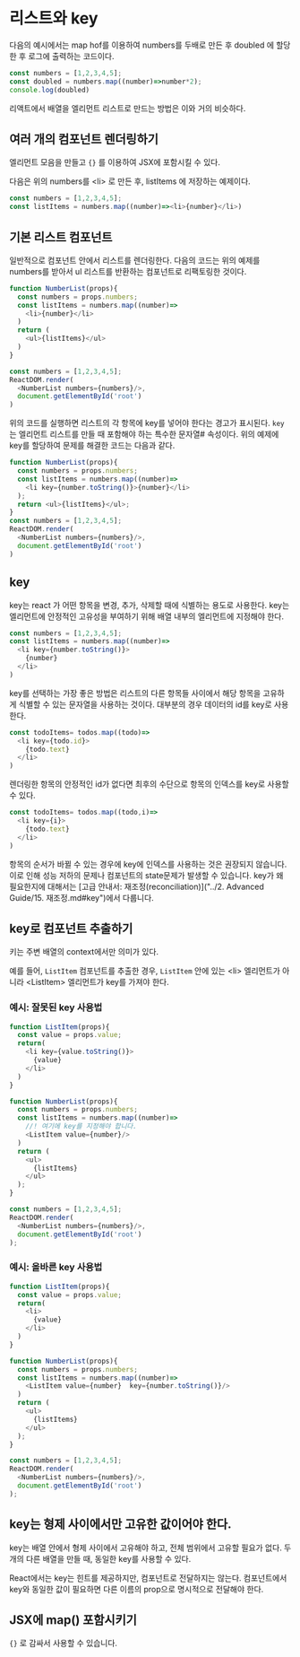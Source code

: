 # 리스트와 key

다음의 예시에서는 map hof를 이용하여 numbers를 두배로 만든 후 doubled 에 할당한 후 로그에 출력하는 코드이다.

```javascript
const numbers = [1,2,3,4,5];
const doubled = numbers.map((number)=>number*2);
console.log(doubled)
```

리액트에서 배열을 엘리먼트 리스트로 만드는 방법은 이와 거의 비슷하다.

## 여러 개의 컴포넌트 렌더링하기

엘리먼트 모음을 만들고 `{}` 를 이용하여 JSX에 포함시킬 수 있다.

다음은 위의 numbers를 \<li> 로 만든 후, listItems 에 저장하는 예제이다.

```javascript
const numbers = [1,2,3,4,5];
const listItems = numbers.map((number)=><li>{number}</li>)
```

## 기본 리스트 컴포넌트

일반적으로 컴포넌트 안에서 리스트를 렌더링한다. 다음의 코드는 위의 예제를 numbers를 받아서 ul 리스트를 반환하는 컴포넌트로 리팩토링한 것이다.

```javascript
function NumberList(props){
  const numbers = props.numbers;
  const listItems = numbers.map((number)=>
    <li>{number}</li>
  )
  return (
    <ul>{listItems}</ul>
  )
}

const numbers = [1,2,3,4,5];
ReactDOM.render(
  <NumberList numbers={numbers}/>,
  document.getElementById('root')
)
```

위의 코드를 실행하면 리스트의 각 항목에 key를 넣어야 한다는 경고가 표시된다. `key`는 엘리먼트 리스트를 만들 때 포함해야 하는 특수한 문자열#  속성이다. 위의 예제에 key를 할당하여 문제를 해결한 코드는 다음과 같다.

```javascript
function NumberList(props){
  const numbers = props.numbers;
  const listItems = numbers.map((number)=>
    <li key={number.toString()}>{number}</li>
  );
  return <ul>{listItems}</ul>;
}
const numbers = [1,2,3,4,5];
ReactDOM.render(
  <NumberList numbers={numbers}/>,
  document.getElementById('root')
)
```

## key

key는 react 가 어떤 항목을 변경, 추가, 삭제할 때에 식별하는 용도로 사용한다. key는 엘리먼트에 안정적인 고유성을 부여하기 위해 배열 내부의 엘리먼트에 지정해야 한다.

```javascript
const numbers = [1,2,3,4,5];
const listItems = numbers.map((number)=>
  <li key={number.toString()}>
    {number}
  </li>
)
```

key를 선택하는 가장 좋은 방법은 리스트의 다른 항목들 사이에서 해당 항목을 고유하게 식별할 수 있는 문자열을 사용하는 것이다. 대부분의 경우 데이터의 id를 key로 사용한다.

```javascript
const todoItems= todos.map((todo)=>
  <li key={todo.id}>
    {todo.text}
  </li>
)
```

렌더링한 항목의 안정적인 id가 없다면 최후의 수단으로 항목의 인덱스를 key로 사용할 수 있다.

```javascript
const todoItems= todos.map((todo,i)=>
  <li key={i}>
    {todo.text}
  </li>
)
```

항목의 순서가 바뀔 수 있는 경우에 key에 인덱스를 사용하는 것은 권장되지 않습니다. 이로 인해 성능 저하의 문제나 컴포넌트의 state문제가 발생할 수 있습니다. key가 왜 필요한지에 대해서는 [고급 안내서: 재조정(reconciliation)]("../2. Advanced Guide/15. 재조정.md#key")에서 다룹니다.

## key로 컴포넌트 추출하기

키는 주변 배열의 context에서만 의미가 있다.

예를 들어, `ListItem` 컴포넌트를 추출한 경우, `ListItem` 안에 있는 \<li> 엘리먼트가 아니라 \<ListItem> 엘리먼트가 key를 가져야 한다.


### 예시: 잘못된 key 사용법
```javascript
function ListItem(props){
  const value = props.value;
  return(
    <li key={value.toString()}>
      {value}
    </li>
  )
}

function NumberList(props){
  const numbers = props.numbers;
  const listItems = numbers.map((number)=>
    //! 여기에 key를 지정해야 합니다.
    <ListItem value={number}/>
  )
  return (
    <ul>
      {listItems}
    </ul>
  );
}

const numbers = [1,2,3,4,5];
ReactDOM.render(
  <NumberList numbers={numbers}/>,
  document.getElementById('root')
);
```

### 예시: 올바른 key 사용법

```javascript
function ListItem(props){
  const value = props.value;
  return(
    <li>
      {value}
    </li>
  )
}

function NumberList(props){
  const numbers = props.numbers;
  const listItems = numbers.map((number)=>
    <ListItem value={number}  key={number.toString()}/>
  )
  return (
    <ul>
      {listItems}
    </ul>
  );
}

const numbers = [1,2,3,4,5];
ReactDOM.render(
  <NumberList numbers={numbers}/>,
  document.getElementById('root')
);
```

## key는 형제 사이에서만 고유한 값이어야 한다.

key는 배열 안에서 형제 사이에서 고유해야 하고, 전체 범위에서 고유할 필요가 없다. 두개의 다른 배열을 만들 때, 동일한 key를 사용할 수 있다.

React에서는 key는 힌트를 제공하지만, 컴포넌트로 전달하지는 않는다. 컴포넌트에서 key와 동일한 값이 필요하면 다른 이름의 prop으로 명시적으로 전달해야 한다.

## JSX에 map() 포함시키기

`{}` 로 감싸서 사용할 수 있습니다.